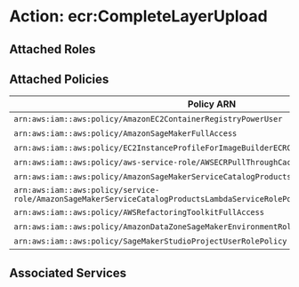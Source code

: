 # Action: ecr:CompleteLayerUpload

## Attached Roles

## Attached Policies

| Policy ARN | Policy Name |
|------------|-------------|
| `arn:aws:iam::aws:policy/AmazonEC2ContainerRegistryPowerUser` | [AmazonEC2ContainerRegistryPowerUser](../policies.md#amazonec2containerregistrypoweruser) |
| `arn:aws:iam::aws:policy/AmazonSageMakerFullAccess` | [AmazonSageMakerFullAccess](../policies.md#amazonsagemakerfullaccess) |
| `arn:aws:iam::aws:policy/EC2InstanceProfileForImageBuilderECRContainerBuilds` | [EC2InstanceProfileForImageBuilderECRContainerBuilds](../policies.md#ec2instanceprofileforimagebuilderecrcontainerbuilds) |
| `arn:aws:iam::aws:policy/aws-service-role/AWSECRPullThroughCache_ServiceRolePolicy` | [AWSECRPullThroughCache_ServiceRolePolicy](../policies.md#awsecrpullthroughcache_servicerolepolicy) |
| `arn:aws:iam::aws:policy/AmazonSageMakerServiceCatalogProductsCodeBuildServiceRolePolicy` | [AmazonSageMakerServiceCatalogProductsCodeBuildServiceRolePolicy](../policies.md#amazonsagemakerservicecatalogproductscodebuildservicerolepolicy) |
| `arn:aws:iam::aws:policy/service-role/AmazonSageMakerServiceCatalogProductsLambdaServiceRolePolicy` | [AmazonSageMakerServiceCatalogProductsLambdaServiceRolePolicy](../policies.md#amazonsagemakerservicecatalogproductslambdaservicerolepolicy) |
| `arn:aws:iam::aws:policy/AWSRefactoringToolkitFullAccess` | [AWSRefactoringToolkitFullAccess](../policies.md#awsrefactoringtoolkitfullaccess) |
| `arn:aws:iam::aws:policy/AmazonDataZoneSageMakerEnvironmentRolePermissionsBoundary` | [AmazonDataZoneSageMakerEnvironmentRolePermissionsBoundary](../policies.md#amazondatazonesagemakerenvironmentrolepermissionsboundary) |
| `arn:aws:iam::aws:policy/SageMakerStudioProjectUserRolePolicy` | [SageMakerStudioProjectUserRolePolicy](../policies.md#sagemakerstudioprojectuserrolepolicy) |

## Associated Services

